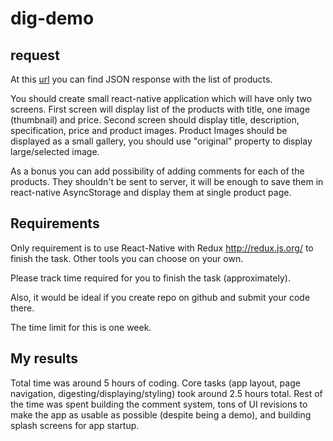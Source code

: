 # dig-demo

## request
At this [url](http://private-5815fe-recommendationsknip.apiary-mock.com/products) you can find JSON response with the list of products.
  
You should create small react-native application which will have only two screens.
First screen will display list of the products with title, one image (thumbnail) and price.
Second screen should display title, description, specification, price and product images.
Product Images should be displayed as a small gallery, you should use "original" property to display large/selected image.
  
As a bonus you can add possibility of adding comments for each of the products. They shouldn't be sent to server, it will be enough to save them in react-native AsyncStorage and display them at single product page.

## Requirements
 
Only requirement is to use React-Native with Redux http://redux.js.org/ to finish the task. Other tools you can choose on your own.
 
Please track time required for you to finish the task (approximately).

Also, it would be ideal if you create repo on github and submit your code there.

The time limit for this is one week.

## My results
Total time was around 5 hours of coding.  Core tasks (app layout, page navigation, digesting/displaying/styling) took around 2.5 hours total.  Rest of the time was spent building the comment system, tons of UI revisions to make the app as usable as possible (despite being a demo), and building splash screens for app startup.


